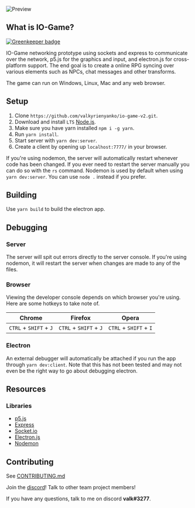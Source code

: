 ![Preview](https://i.imgur.com/a4xPtfI.png)

## What is IO-Game?

[![Greenkeeper badge](https://badges.greenkeeper.io/valkyrienyanko/io-game.svg)](https://greenkeeper.io/)

IO-Game networking prototype using sockets and express to communicate over the network, p5.js for the graphics and input, and electron.js for cross-platform support. The end goal is to create a online RPG syncing over various elements such as NPCs, chat messages and other transforms.

The game can run on Windows, Linux, Mac and any web browser.

## Setup

1. Clone `https://github.com/valkyrienyanko/io-game-v2.git`.
2. Download and install `LTS` [Node.js](https://nodejs.org/en/).
3. Make sure you have yarn installed `npm i -g yarn`.
4. Run `yarn install`.
5. Start server with `yarn dev:server`.
6. Create a client by opening up `localhost:7777/` in your browser.

If you're using nodemon, the server will automatically restart whenever code has been changed. If you ever need to restart the server manually you can do so with the `rs` command.
Nodemon is used by default when using `yarn dev:server`. You can use `node .` instead if you prefer.

## Building

Use `yarn build` to build the electron app.

## Debugging

### Server
The server will spit out errors directly to the server console. If you're using nodemon, it will restart the server when changes are made to any of the files.

### Browser
Viewing the developer console depends on which browser you're using. Here are some hotkeys to take note of.

| Chrome                 | Firefox               | Opera                  |
| ---------------------- | --------------------- | ---------------------- |
| `CTRL` + `SHIFT` + `J` | `CTRL` + `SHIFT` + `J`| `CTRL` + `SHIFT` + `I` |

### Electron
An external debugger will automatically be attached if you run the app through `yarn dev:client`. Note that this has not been tested and may not even be the right way to go about debugging electron.

## Resources

### Libraries
- [p5.js](https://p5js.org/reference/)
- [Express](https://expressjs.com/en/api.html)
- [Socket.io](https://socket.io/docs/)
- [Electron.js](https://electronjs.org/docs)
- [Nodemon](https://github.com/remy/nodemon/blob/master/README.md)

## Contributing
See [CONTRIBUTING.md](https://github.com/valkyrienyanko/io-game-v2/blob/master/CONTRIBUTING.md)

Join the [discord](https://discord.gg/6qVaeaN)! Talk to other team project members!

If you have any questions, talk to me on discord **valk#3277**.
